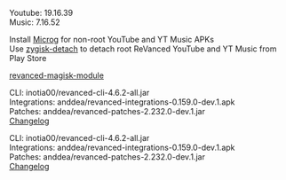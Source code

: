 Youtube: 19.16.39  
Music: 7.16.52  

Install [Microg](https://github.com/ReVanced/GmsCore/releases) for non-root YouTube and YT Music APKs  
Use [zygisk-detach](https://github.com/j-hc/zygisk-detach) to detach root ReVanced YouTube and YT Music from Play Store  

[revanced-magisk-module](https://github.com/j-hc/revanced-magisk-module)
  
CLI: inotia00/revanced-cli-4.6.2-all.jar  
Integrations: anddea/revanced-integrations-0.159.0-dev.1.apk  
Patches: anddea/revanced-patches-2.232.0-dev.1.jar  
[Changelog](https://github.com/anddea/revanced-patches/releases/tag/v2.232.0-dev.1)

CLI: inotia00/revanced-cli-4.6.2-all.jar  
Integrations: anddea/revanced-integrations-0.159.0-dev.1.apk  
Patches: anddea/revanced-patches-2.232.0-dev.1.jar  
[Changelog](https://github.com/anddea/revanced-patches/releases/tag/v2.232.0-dev.1)  
